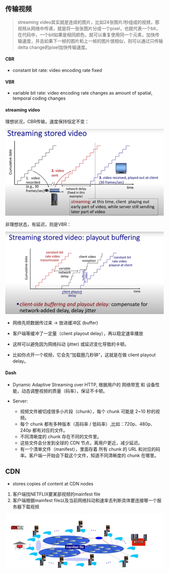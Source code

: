 ## 传输视频
> streaming video其实就是连续的图片，比如24张图片/秒组成的视频，那视频从网络中传递，就是将一张张图片分成一个pixel，也就代表一个bit，在代码中，一个bit如果是相同颜色，就可以重复使用同一个元素，加快传输速度，并且如果下一帧的图片和上一帧的图片很相似，则可以通过只传输delta change的pixel加快传输速度。
#### CBR
- constant bit rate: video encoding rate fixed 
#### VBR
- variable bit rate: video encoding rate changes as amount of spatial, temporal coding changes

#### streaming video
理想状况，CBR传输，速度保持恒定不变：

![alt text](image-11.png)

非理想状态，有延迟，则是VBR：

![alt text](image-12.png)

- 网络先把数据传过来 → 放进缓冲区 (buffer)

- 客户端等缓冲了一定量（client playout delay），再以稳定速率播放

- 这样可以避免因为网络抖动 (jitter) 或延迟变化导致的卡顿。

- 比如你点开一个视频，它会先“加载圈几秒钟”，这就是在做 client playout delay。

#### Dash
- Dynamic Adaptive Streaming over HTTP, 根据用户的 网络带宽 和 设备性能，动态调整视频的质量（码率），保证不卡顿。

- Server:
    - 视频文件被切成很多小片段（chunk），每个 chunk 可能是 2~10 秒的视频。
    - 每个 chunk 都有多种版本（高码率 / 低码率）,比如：720p、480p、240p 都有对应的文件。
    - 不同清晰度的 chunk 存在不同的文件里。
    - 这些文件会分发到全球的 CDN 节点，离用户更近，减少延迟。
    - 有一个清单文件（manifest），里面存着 所有 chunk 的 URL 和对应的码率。客户端一开始会下载这个文件，知道不同清晰度的 chunk 在哪里。


## CDN
- stores copies of content at CDN nodes
1. 客户端找NETFLIX要某部视频的mainfest file
2. 客户端根据mainfest file以及当前网络抖动和速率去判断具体要连接哪一个服务器下载视频

![alt text](image-13.png)